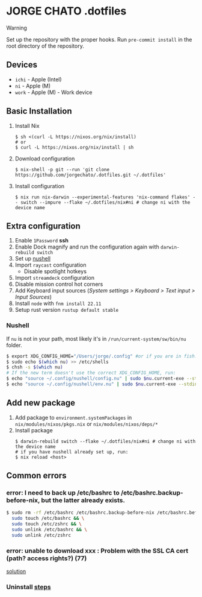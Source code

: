 # JORGE CHATO .dotfiles

> [!WARNING]
> Set up the repository with the proper hooks. Run `pre-commit install` in the root directory of the repository.

## Devices

- `ichi` - Apple (Intel)
- `ni` - Apple (M)
- `work` - Apple (M) - Work device

## Basic Installation

1. Install Nix
    ```shell
    $ sh <(curl -L https://nixos.org/nix/install)
    # or
    $ curl -L https://nixos.org/nix/install | sh
    ```
2. Download configuration
    ```shell
    $ nix-shell -p git --run 'git clone https://github.com/jorgechato/.dotfiles.git ~/.dotfiles'
    ```
3. Install configuration
    ```shell
    $ nix run nix-darwin --experimental-features 'nix-command flakes' -- switch --impure --flake ~/.dotfiles/nix#ni # change ni with the device name
    ```

## Extra configuration

1. Enable `1Password` **ssh**
2. Enable Dock magnify and run the configuration again with `darwin-rebuild switch`
3. Set up [nushell](#nushell)
4. Import `raycast` configuration
    - Disable spotlight hotkeys
5. Import `streamdeck` configuration
6. Disable mission control hot corners
7. Add Keyboard input sources (*System settings > Keyboard > Text input > Input Sources*)
8. Install `node` with `fnm install 22.11`
9. Setup rust version `rustup default stable`

### Nushell

If `nu` is not in your path, most likely it's in `/run/current-system/sw/bin/nu` folder.

```sh
$ export XDG_CONFIG_HOME="/Users/jorge/.config" #or if you are in fish: $ set XDG_CONFIG_HOME "/Users/jorge/.config"
$ sudo echo $(which nu) >> /etc/shells
$ chsh -s $(which nu)
# If the new term doesn't use the correct XDG_CONFIG_HOME, run:
$ echo "source ~/.config/nushell/config.nu" | sudo $nu.current-exe --stdin -c "save -f $nu.config-path"
$ echo "source ~/.config/nushell/env.nu" | sudo $nu.current-exe --stdin -c "save -f $nu.env-path"
```

## Add new package

1. Add package to `environment.systemPackages` in `nix/modules/nixos/pkgs.nix` or `nix/modules/nixos/deps/*`
2. Install package
    ```shell
    $ darwin-rebuild switch --flake ~/.dotfiles/nix#ni # change ni with the device name
    # if you have nushell already set up, run:
    $ nix reload <host>
    ```

## Common errors

### error: I need to back up /etc/bashrc to /etc/bashrc.backup-before-nix, but the latter already exists.

```bash
$ sudo rm -rf /etc/bashrc /etc/bashrc.backup-before-nix /etc/bashrc.before-nix-darwin /etc/bash.bashrc.backup-before-nix /etc/zshrc /etc/zshrc.backup-before-nix && \
  sudo touch /etc/bashrc && \
  sudo touch /etc/zshrc && \
  sudo unlink /etc/bashrc && \
  sudo unlink /etc/zshrc
```

### error: unable to download xxx : Problem with the SSL CA cert (path? access rights?) (77)

[solution](https://github.com/NixOS/nix/issues/3261)

### Uninstall [steps](https://github.com/NixOS/nix/blob/master/doc/manual/source/installation/uninstall.md)
